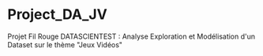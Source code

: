 # Project_DA_JV
Projet Fil Rouge DATASCIENTEST : Analyse Exploration et Modélisation d'un Dataset sur le thème "Jeux Vidéos"
